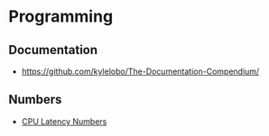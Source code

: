 # Programming

## Documentation
- https://github.com/kylelobo/The-Documentation-Compendium/

## Numbers
- [CPU Latency Numbers](https://gist.github.com/jboner/2841832)
